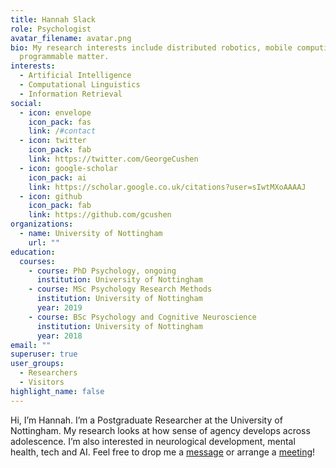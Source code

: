 ```yaml
---
title: Hannah Slack
role: Psychologist
avatar_filename: avatar.png
bio: My research interests include distributed robotics, mobile computing and
  programmable matter.
interests:
  - Artificial Intelligence
  - Computational Linguistics
  - Information Retrieval
social:
  - icon: envelope
    icon_pack: fas
    link: /#contact
  - icon: twitter
    icon_pack: fab
    link: https://twitter.com/GeorgeCushen
  - icon: google-scholar
    icon_pack: ai
    link: https://scholar.google.co.uk/citations?user=sIwtMXoAAAAJ
  - icon: github
    icon_pack: fab
    link: https://github.com/gcushen
organizations:
  - name: University of Nottingham
    url: ""
education:
  courses:
    - course: PhD Psychology, ongoing
      institution: University of Nottingham
    - course: MSc Psychology Research Methods
      institution: University of Nottingham
      year: 2019
    - course: BSc Psychology and Cognitive Neuroscience
      institution: University of Nottingham
      year: 2018
email: ""
superuser: true
user_groups:
  - Researchers
  - Visitors
highlight_name: false
---
```

Hi, I’m Hannah. I’m a Postgraduate Researcher at the University of Nottingham. My research looks at how sense of agency develops across adolescence. I’m also interested in neurological development, mental health, tech and AI. Feel free to drop me a [message](https://hannahslack.wordpress.com/contact/) or arrange a [meeting](https://calendar.x.ai/hannahslack/shortmeeting)!